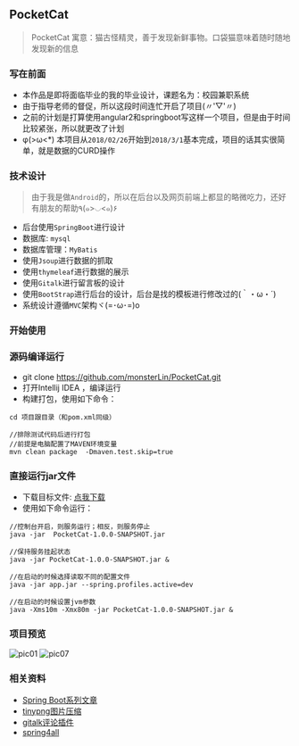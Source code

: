 ## PocketCat
> PocketCat  寓意：猫古怪精灵，善于发现新鲜事物。口袋猫意味着随时随地发现新的信息

### 写在前面
- 本作品是即将面临毕业的我的毕业设计，课题名为：校园兼职系统
- 由于指导老师的督促，所以这段时间连忙开启了项目(〃'▽'〃)
- 之前的计划是打算使用angular2和springboot写这样一个项目，但是由于时间比较紧张，所以就更改了计划
- φ(>ω<*) 本项目从`2018/02/26`开始到`2018/3/1`基本完成，项目的话其实很简单，就是数据的CURD操作

### 技术设计
> 由于我是做`Android`的，所以在后台以及网页前端上都显的略微吃力，还好有朋友的帮助٩(๑>◡<๑)۶ 

- 后台使用`SpringBoot`进行设计
- 数据库: `mysql`
- 数据库管理：`MyBatis`
- 使用`Jsoup`进行数据的抓取
- 使用`thymeleaf`进行数据的展示
- 使用`Gitalk`进行留言板的设计
- 使用`BootStrap`进行后台的设计，后台是找的模板进行修改过的(｀・ω・´)
- 系统设计遵循`MVC`架构ヾ(=･ω･=)o

### 开始使用

### 源码编译运行
- git clone https://github.com/monsterLin/PocketCat.git
- 打开Intellij IDEA ，编译运行
- 构建打包，使用如下命令：

```
cd 项目跟目录（和pom.xml同级）

//排除测试代码后进行打包
//前提是电脑配置了MAVEN环境变量
mvn clean package  -Dmaven.test.skip=true

```

### 直接运行jar文件
- 下载目标文件: [点我下载](http://oszh5svp5.bkt.clouddn.com/pocketcat/PocketCat-1.0.0-SNAPSHOT.jar)
- 使用如下命令运行：

```
//控制台开启，则服务运行；相反，则服务停止
java -jar  PocketCat-1.0.0-SNAPSHOT.jar

//保持服务挂起状态
java -jar PocketCat-1.0.0-SNAPSHOT.jar &

//在启动的时候选择读取不同的配置文件
java -jar app.jar --spring.profiles.active=dev

//在启动的时候设置jvm参数
java -Xms10m -Xmx80m -jar PocketCat-1.0.0-SNAPSHOT.jar &

```


### 项目预览
![pic01](http://oszh5svp5.bkt.clouddn.com/pocketcat/pic01.png)
![pic07](http://oszh5svp5.bkt.clouddn.com/pocketcat/pic07.png)

### 相关资料
- [Spring Boot系列文章](http://www.ityouknow.com/spring-boot.html)
- [tinypng图片压缩](https://tinypng.com/)
- [gitalk评论插件](https://github.com/gitalk/gitalk)
- [spring4all](http://www.spring4all.com/)
